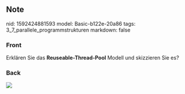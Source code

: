 ## Note
nid: 1592424881593
model: Basic-b122e-20a86
tags: 3_7_parallele_programmstrukturen
markdown: false

### Front
Erklären Sie das <b>Reuseable-Thread-Pool</b> Modell und skizzieren
Sie es?

### Back
<img src="paste-7eb44ece0fba69f209b4c9b8c79aeaf404d1280b.jpg">
